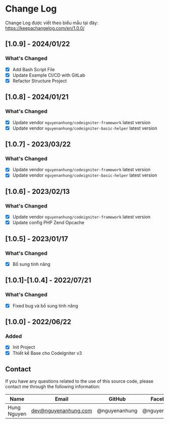 # Change Log

Change Log được viết theo biểu mẫu tại đây: https://keepachangelog.com/en/1.0.0/

## [1.0.9] - 2024/01/22

### What's Changed

- [x] Add Bash Script File
- [x] Update Example CI/CD with GitLab
- [x] Refactor Structure Project

## [1.0.8] - 2024/01/21

### What's Changed

- [x] Update vendor `nguyenanhung/codeigniter-framework` latest version
- [x] Update vendor `nguyenanhung/codeigniter-basic-helper` latest version

## [1.0.7] - 2023/03/22

### What's Changed

- [x] Update vendor `nguyenanhung/codeigniter-framework` latest version
- [x] Update vendor `nguyenanhung/codeigniter-basic-helper` latest version

## [1.0.6] - 2023/02/13

### What's Changed

- [x] Update vendor `nguyenanhung/codeigniter-framework` latest version
- [x] Update config PHP Zend Opcache

## [1.0.5] - 2023/01/17

### What's Changed

- [x] Bổ sung tính năng

## [1.0.1]-[1.0.4] - 2022/07/21

### What's Changed

- [x] Fixed bug và bổ sung tính năng

## [1.0.0] - 2022/06/22

### Added

- [x] Init Project
- [x] Thiết kế Base cho CodeIgniter v3

## Contact

If you have any questions related to the use of this source code, please contact me through the following information:

| Name        | Email                | GitHub        | Facebook      |
|-------------|----------------------|---------------|---------------|
| Hung Nguyen | dev@nguyenanhung.com | @nguyenanhung | @nguyenanhung |
